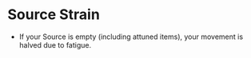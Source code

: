 # Source Strain

- If your Source is empty (including attuned items), your movement is halved due to fatigue.
